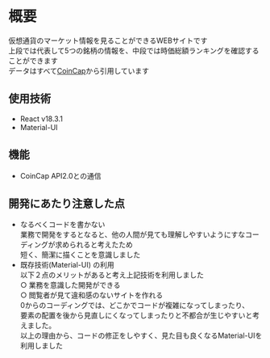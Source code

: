 # 概要

仮想通貨のマーケット情報を見ることができるWEBサイトです  
上段では代表して5つの銘柄の情報を、中段では時価総額ランキングを確認することができます  
データはすべて[CoinCap](https://coincap.io/)から引用しています

## 使用技術
- React v18.3.1  
- Material-UI

## 機能
- CoinCap API2.0との通信

## 開発にあたり注意した点
- なるべくコードを書かない  
  業務で開発をするとなると、他の人間が見ても理解しやすいようにすなコーディングが求められると考えたため  
  短く、簡潔に描くことを意識しました
- 既存技術(Material-UI) の利用  
  以下２点のメリットがあると考え上記技術を利用しました</br>
  &#9675; 業務を意識した開発ができる</br>
  &#9675; 閲覧者が見て違和感のないサイトを作れる</br>
0からのコーディングでは、どこかでコードが複雑になってしまったり、</br>
要素の配置を後から見直しにくなってしまったりと不都合が生じやすいと考えました。</br>
以上の理由から、コードの修正をしやすく、見た目も良くなるMaterial-UIを利用しました
  
